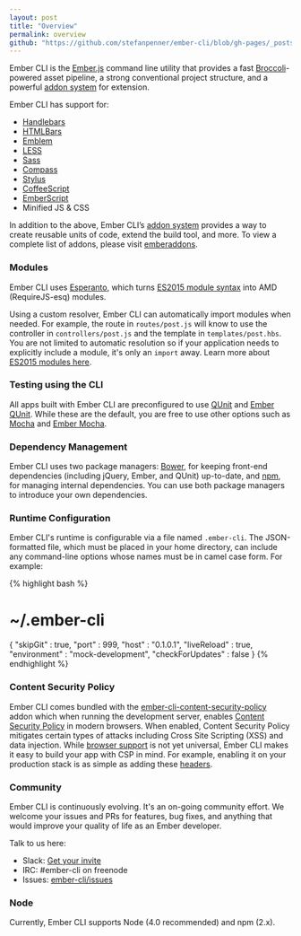 ```yaml
---
layout: post
title: "Overview"
permalink: overview
github: "https://github.com/stefanpenner/ember-cli/blob/gh-pages/_posts/2014-04-05-overview.md"
---
```


Ember CLI is the [Ember.js](http://emberjs.com) command line utility that
provides a fast [Broccoli](https://github.com/broccolijs/broccoli#broccoli)-powered
asset pipeline, a strong conventional project structure, and a powerful
[addon system](http://www.ember-cli.com/extending/#developing-addons-and-blueprints) for extension.

Ember CLI has support for:

* [Handlebars](http://handlebarsjs.com/)
* [HTMLBars](https://github.com/tildeio/htmlbars/)
* [Emblem](http://emblemjs.com/)
* [LESS](http://lesscss.org/)
* [Sass](http://sass-lang.com/)
* [Compass](http://compass-style.org/)
* [Stylus](http://learnboost.github.io/stylus/)
* [CoffeeScript](http://coffeescript.org/)
* [EmberScript](http://emberscript.com/)
* Minified JS & CSS

In addition to the above, Ember CLI’s [addon system](http://www.ember-cli.com/extending/#developing-addons-and-blueprints) provides a way to create reusable units of code, extend the build tool, and more. To view a complete list of addons, please visit [emberaddons](http://www.emberaddons.com/).

### Modules

Ember CLI uses [Esperanto](https://github.com/esperantojs/esperanto),
which turns [ES2015 module syntax](http://jsmodules.io/)
into AMD (RequireJS-esq) modules.

Using a custom resolver, Ember CLI can automatically import modules when
needed. For example, the route in `routes/post.js` will know to use the
controller in `controllers/post.js` and the template in `templates/post.hbs`.
You are not limited to automatic resolution so if your application needs to
explicitly include a module, it's only an `import` away. Learn more about [ES2015 modules here](http://jsmodules.io/).

### Testing using the CLI

All apps built with Ember CLI are preconfigured to use [QUnit](http://qunitjs.com/) and [Ember QUnit](https://github.com/rwjblue/ember-qunit).
While these are the default, you are free to use other options such as [Mocha](https://mochajs.org/)
and [Ember Mocha](https://github.com/switchfly/ember-cli-mocha/).

### Dependency Management

Ember CLI uses two package managers: [Bower](http://bower.io/), for keeping front-end dependencies (including jQuery, Ember, and QUnit) up-to-date, and
[npm](http://npmjs.org), for managing internal dependencies. You can use both package managers to introduce your own dependencies.

### Runtime Configuration

Ember CLI's runtime is configurable via a file named `.ember-cli`.  The JSON-formatted file, which must be placed in your home directory, can include any
command-line options whose names must be in camel case form. For example:

{% highlight bash %}
# ~/.ember-cli
{
  "skipGit" : true,
  "port" : 999,
  "host" : "0.1.0.1",
  "liveReload" : true,
  "environment" : "mock-development",
  "checkForUpdates" : false
}
{% endhighlight %}

### Content Security Policy

Ember CLI comes bundled with the [ember-cli-content-security-policy](https://github.com/rwjblue/ember-cli-content-security-policy/)
addon which when running the development server, enables [Content Security Policy](http://content-security-policy.com/) in modern browsers. When enabled, Content Security Policy mitigates certain types of attacks including Cross Site Scripting (XSS) and data injection.
While [browser support](http://caniuse.com/#feat=contentsecuritypolicy) is not yet universal, Ember CLI makes it easy to build your app
with CSP in mind. For example, enabling it on your production stack is as simple
as adding these [headers](#deploy-content-security-policy).

### Community

Ember CLI is continuously evolving. It's an on-going community effort. We welcome your
issues and PRs for features, bug fixes, and anything that would improve your quality
of life as an Ember developer.

Talk to us here:

* Slack: [Get your invite](https://ember-community-slackin.herokuapp.com)
* IRC: #ember-cli on freenode
* Issues: [ember-cli/issues](https://github.com/stefanpenner/ember-cli/issues)

### Node

Currently, Ember CLI supports Node (4.0 recommended) and npm (2.x).
